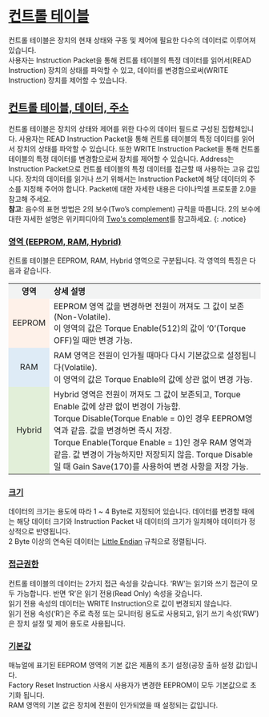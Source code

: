 
# [컨트롤 테이블](#컨트롤-테이블)

컨트롤 테이블은 장치의 현재 상태와 구동 및 제어에 필요한 다수의 데이터로 이루어져 있습니다.  
사용자는 Instruction Packet을 통해 컨트롤 테이블의 특정 데이터를 읽어서(READ Instruction) 장치의 상태를 파악할 수 있고, 데이터를 변경함으로써(WRITE Instruction) 장치를 제어할 수 있습니다.

## [컨트롤 테이블, 데이터, 주소](#컨트롤-테이블-데이터-주소)
컨트롤 테이블은 장치의 상태와 제어를 위한 다수의 데이터 필드로 구성된 집합체입니다.
사용자는 READ Instruction Packet을 통해 컨트롤 테이블의 특정 데이터를 읽어서 장치의 상태를 파악할 수 있습니다. 또한 WRITE Instruction Packet을 통해 컨트롤 테이블의 특정 데이터를 변경함으로써 장치를 제어할 수 있습니다.
Address는 Instruction Packet으로 컨트롤 테이블의 특정 데이터를 접근할 때 사용하는 고유 값입니다.
장치의 데이터를 읽거나 쓰기 위해서는 Instruction Packet에 해당 데이터의 주소를 지정해 주어야 합니다. Packet에 대한 자세한 내용은 다이나믹셀 프로토콜 2.0을 참고해 주세요.  
**참고**: 음수의 표현 방법은 2의 보수(Two’s complement) 규칙을 따릅니다. 2의 보수에 대한 자세한 설명은 위키피디아의 [Two's complement]를 참고하세요.
{: .notice}


### [영역 (EEPROM, RAM, Hybrid)](#영역-eeprom-ram-hybrid)
컨트롤 테이블은 EEPROM, RAM, Hybrid 영역으로 구분됩니다. 각 영역의 특징은 다음과 같습니다.

<!-- 분홍 : #fef1e9, 파랑 : #deebf6, 초록 : #e2efd9 -->

<table>
    <tr bgcolor= "#f2f3f3">
        <td align="center"><b>영역</b></td>
        <td><b>상세 설명</b></td>
    </tr>
    <tr>
        <td align="center" bgcolor= "#fef1e9" >EEPROM</td>
        <td>EEPROM 영역 값을 변경하면 전원이 꺼져도 그 값이 보존 (Non-Volatile).<br />
            이 영역의 값은 Torque Enable(512)의 값이 ‘0’(Torque OFF)일 때만 변경 가능.
        </td>
    </tr>
    <tr>
        <td align="center" bgcolor= "#deebf6" >RAM</td>
        <td>RAM 영역은 전원이 인가될 때마다 다시 기본값으로 설정됩니다(Volatile).<br />
            이 영역의 값은 Torque Enable의 값에 상관 없이 변경 가능.
        </td>
    </tr>
    <tr>
        <td align="center" bgcolor= "#e2efd9" >Hybrid</td>
        <td>Hybrid 영역은 전원이 꺼져도 그 값이 보존되고, Torque Enable 값에 상관 없이 변경이 가능함.<br />
            Torque Disable(Torque Enable = 0)인 경우 EEPROM영역과 같음. 값을 변경하면 즉시 저장.<br />
            Torque Enable(Torque Enable = 1)인 경우 RAM 영역과 같음. 값 변경이 가능하지만 저장되지 않음. Torque Disable일 때 Gain Save(170)를 사용하여 변경 사항을 저장 가능.
        </td>
    </tr>
</table>


### [크기](#크기)
데이터의 크기는 용도에 따라 1 ~ 4 Byte로 지정되어 있습니다. 데이터를 변경할 때에는 해당 데이터 크기와 Instruction Packet 내 데이터의 크기가 일치해야 데이터가 정상적으로 반영됩니다.   
2 Byte 이상의 연속된 데이터는 [Little Endian] 규칙으로 정렬됩니다.

### [접근권한](#접근권한)
컨트롤 테이블의 데이터는 2가지 접근 속성을 갖습니다. ‘RW’는 읽기와 쓰기 접근이 모두 가능합니다. 반면 ‘R’은 읽기 전용(Read Only) 속성을 갖습니다.   
읽기 전용 속성의 데이터는 WRITE Instruction으로 값이 변경되지 않습니다.  
읽기 전용 속성(‘R’)은 주로 측정 또는 모니터링 용도로 사용되고, 읽기 쓰기 속성(‘RW’)은 장치 설정 및 제어 용도로 사용됩니다.

### [기본값](#기본값)
매뉴얼에 표기된 EEPROM 영역의 기본 값은 제품의 초기 설정(공장 출하 설정 값)입니다.  
Factory Reset Instruction 사용시 사용자가 변경한 EEPROM이 모두 기본값으로 초기화 됩니다.  
RAM 영역의 기본 값은 장치에 전원이 인가되었을 때 설정되는 값입니다.


[다이나믹셀 프로토콜 2.0]: /docs/kr/dxl/protocol2/
[Two's complement]: https://en.wikipedia.org/wiki/Two%27s_complement
[Little Endian]: https://en.wikipedia.org/wiki/Endianness#Little
